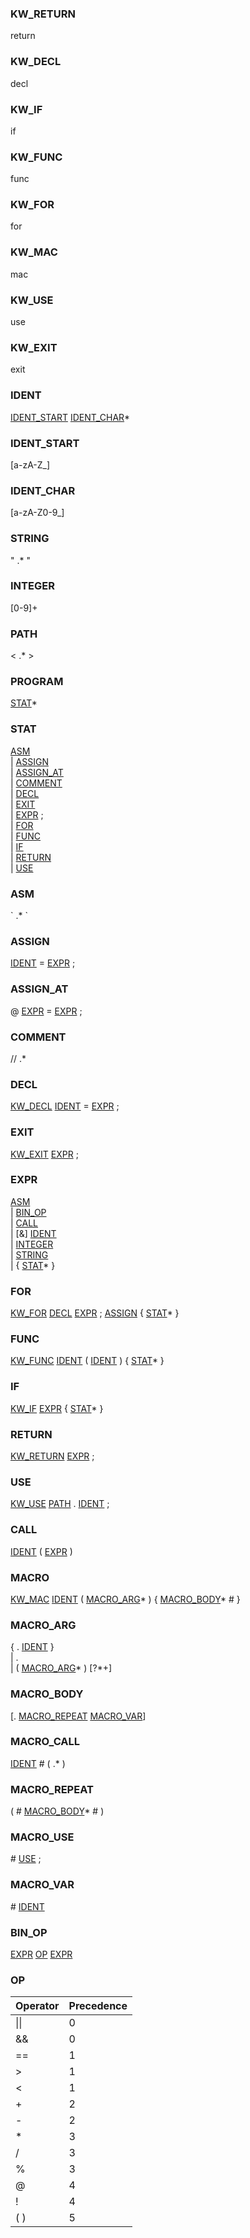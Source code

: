 ### KW_RETURN
return

### KW_DECL
decl

### KW_IF
if

### KW_FUNC
func

### KW_FOR
for

### KW_MAC
mac

### KW_USE
use

### KW_EXIT
exit

### IDENT
[IDENT_START](#ident_start) [IDENT_CHAR](#ident_char)*

### IDENT_START
[a-zA-Z_]

### IDENT_CHAR
[a-zA-Z0-9_]

### STRING
" .* "

### INTEGER
[0-9]+

### PATH
< .* >

### PROGRAM
[STAT](#stat)*

### STAT
[ASM](#asm) \
| [ASSIGN](#assign) \
| [ASSIGN_AT](#assign_at) \
| [COMMENT](#comment) \
| [DECL](#decl) \
| [EXIT](#exit) \
| [EXPR](#expr) ; \
| [FOR](#for) \
| [FUNC](#func) \
| [IF](#if) \
| [RETURN](#return) \
| [USE](#use)

### ASM
\` .* \`

### ASSIGN
[IDENT](#ident) = [EXPR](#expr) ;

### ASSIGN_AT
@ [EXPR](#expr) = [EXPR](#expr) ;

### COMMENT
// .*

### DECL
[KW_DECL](#kw_decl) [IDENT](#ident) = [EXPR](#expr) ;

### EXIT
[KW_EXIT](#kw_exit) [EXPR](#expr) ;

### EXPR
[ASM](#asm) \
| [BIN_OP](#bin_op) \
| [CALL](#call) \
| [&] [IDENT](#ident) \
| [INTEGER](#integer) \
| [STRING](#string) \
| { [STAT](#stat)* }

### FOR
[KW_FOR](#kw_for) [DECL](#decl) [EXPR](#expr) ; [ASSIGN](#assign) { [STAT](#stat)* }

### FUNC
[KW_FUNC](#kw_func) [IDENT](#ident) ( [IDENT](#ident) ) { [STAT](#stat)* }

### IF
[KW_IF](#kw_if) [EXPR](#expr) { [STAT](#stat)* }

### RETURN
[KW_RETURN](#kw_return) [EXPR](#expr) ;

### USE
[KW_USE](#kw_use) [PATH](#path) . [IDENT](#ident) ;

### CALL
[IDENT](#ident) ( [EXPR](#expr) )

### MACRO
[KW_MAC](#kw_mac) [IDENT](#ident) ( [MACRO_ARG](#macro_arg)* ) { [MACRO_BODY](#macro_body)* # }

### MACRO_ARG
{ . [IDENT](#ident) } \
| . \
| ( [MACRO_ARG](#macro_arg)* ) [?*+]

### MACRO_BODY
[. [MACRO_REPEAT](#macro_repeat) [MACRO_VAR](#macro_var)]

### MACRO_CALL
[IDENT](#ident) # ( .* )

### MACRO_REPEAT
( # [MACRO_BODY](#macro_body)* # )

### MACRO_USE
\# [USE](#use) ;

### MACRO_VAR
\# [IDENT](#ident)

### BIN_OP
[EXPR](#expr) [OP](#op) [EXPR](#expr)

### OP
| Operator | Precedence |
|----------|------------|
| \|\|     | 0          |
| &&       | 0          |
| ==       | 1          |
| >        | 1          |
| <        | 1          |
| +        | 2          |
| -        | 2          |
| *        | 3          |
| /        | 3          |
| %        | 3          |
| @        | 4          |
| !        | 4          |
| (  )     | 5          |
